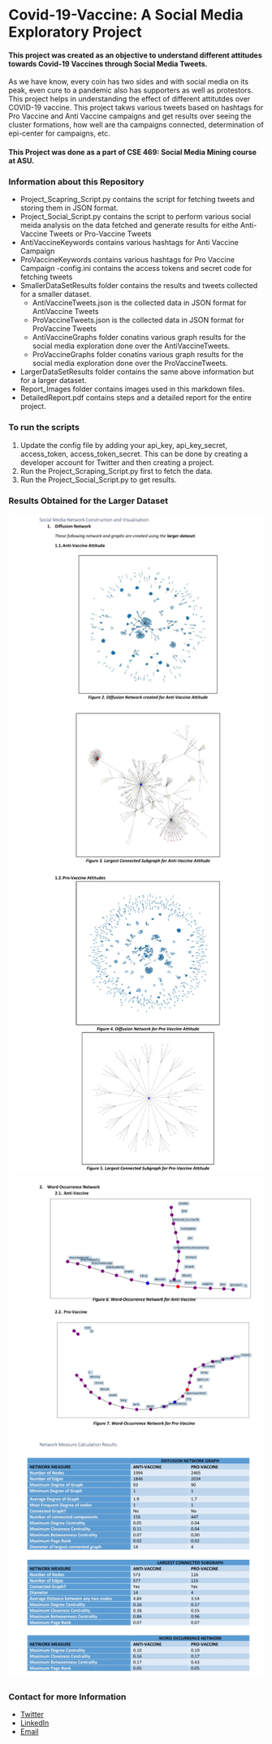 # Covid-19-Vaccine: A Social Media Exploratory Project
#### This project was created as an objective to understand different attitudes towards Covid-19 Vaccines through Social Media Tweets. 

As we have know, every coin has two sides and with social media on its peak, even cure to a pandemic also has supporters as well as protestors. This project helps in understanding the effect of different attitutdes over COVID-19 vaccine. This project takws various tweets based on hashtags for Pro Vaccine and Anti Vaccine campaigns and get results over seeing the cluster formations, how well are tha campaigns connected, determination of epi-center for campaigns, etc.

#### This Project was done as a part of CSE 469: Social Media Mining course at ASU.

### Information about this Repository

- Project_Scapring_Script.py contains the script for fetching tweets and storing them in JSON format.
- Project_Social_Script.py contains the script to perform various social meida analysis on the data fetched and generate results for eithe Anti-Vaccine Tweets or Pro-Vaccine Tweets
- AntiVaccineKeywords contains various hashtags for Anti Vaccine Campaign
- ProVaccineKeywords contains various hashtags for Pro Vaccine Campaign
-config.ini contains the access tokens and secret code for fetching tweets
- SmallerDataSetResults folder contains the results and tweets collected for a smaller dataset.
    - AntiVaccineTweets.json is the collected data in JSON format for AntiVaccine Tweets
    - ProVaccineTweets.json is the collected data in JSON format for ProVaccine Tweets
    - AntiVaccineGraphs folder conatins various graph results for the social media exploration done over the AntiVaccineTweets.
    - ProVaccineGraphs folder conatins various graph results for the social media exploration done over the ProVaccineTweets.
- LargerDataSetResults folder contains the same above information but for a larger dataset.
- Report_Images folder contains images used in this markdown files.
- DetailedReport.pdf contains steps and a detailed report for the entire project.

### To run the scripts
1. Update the config file by adding your api_key, api_key_secret, access_token, access_token_secret. This can be done by creating a developer account for Twitter and then creating a project.
2. Run the Project_Scraping_Script.py first to fetch the data.
3. Run the Project_Social_Script.py to get results.

### Results Obtained for the Larger Dataset


![alt text](Report_Images/SahilVoraProjectReport-03.jpg)
![alt text](Report_Images/SahilVoraProjectReport-04.jpg)
![alt text](Report_Images/SahilVoraProjectReport-05.jpg)
![alt text](Report_Images/SahilVoraProjectReport-06.jpg)
![alt text](Report_Images/SahilVoraProjectReport-07.jpg)


### Contact for more Information
- [Twitter](https://twitter.com/sahilvora1011)
- [LinkedIn](https://www.linkedin.com/in/sahil-vora/)
- [Email](mailto:sahilvora2021@gmail.com)
